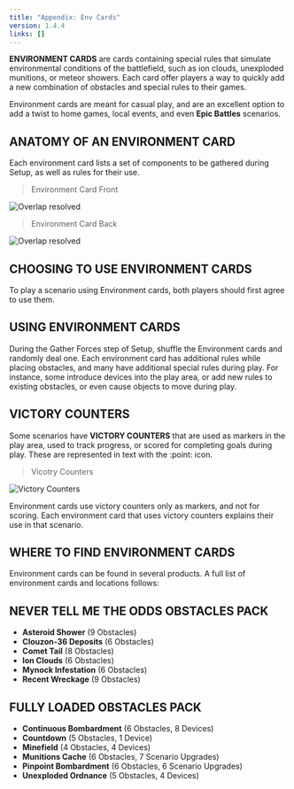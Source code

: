 ```yaml
---
title: "Appendix: Env Cards"
version: 1.4.4
links: []
---
```


**ENVIRONMENT CARDS** are cards containing special rules that simulate environmental conditions of the battlefield, such as ion clouds, unexploded munitions, or meteor showers. Each card offer players a way to quickly add a new combination of obstacles and special rules to their games. 

Environment cards are meant for casual play, and are an excellent option to add a twist to home games, local events, and even **Epic Battles** scenarios.

## ANATOMY OF AN ENVIRONMENT CARD

Each environment card lists a set of components to be gathered during Setup, as well as rules for their use.

> Environment Card Front

![Overlap resolved](ENV_CARD_FRONT.webp)


> Environment Card Back

![Overlap resolved](ENV_CARD_BACK.webp)


## CHOOSING TO USE ENVIRONMENT CARDS

To play a scenario using Environment cards, both players should first agree to use them.

## USING ENVIRONMENT CARDS

During the Gather Forces step of Setup, shuffle the Environment cards and randomly deal one. Each environment card has additional rules while placing obstacles, and many have additional special rules during play. For instance, some introduce devices into the play area, or add new rules to existing obstacles, or even cause objects to move during play.

## VICTORY COUNTERS

Some scenarios have **VICTORY COUNTERS** that are used as markers in the play area, used to track progress, or scored for completing goals during play. These are represented in text with the :point: icon.

> Vicotry Counters

![Victory Counters](Victory_Counters.webp)

Environment cards use victory counters only as markers, and not for scoring. Each environment card that uses victory counters explains their use in that scenario.

## WHERE TO FIND ENVIRONMENT CARDS

Environment cards can be found in several products. A full list of environment cards and locations follows:

## NEVER TELL ME THE ODDS OBSTACLES PACK

- **Asteroid Shower** (9 Obstacles)
- **Clouzon-36 Deposits** (6 Obstacles)
- **Comet Tail** (8 Obstacles)
- **Ion Clouds** (6 Obstacles)
- **Mynock Infestation** (6 Obstacles)
- **Recent Wreckage** (9 Obstacles)

## FULLY LOADED OBSTACLES PACK

- **Continuous Bombardment** (6 Obstacles, 8 Devices)
- **Countdown** (5 Obstacles, 1 Device)
- **Minefield** (4 Obstacles, 4 Devices)
- **Munitions Cache** (6 Obstacles, 7 Scenario Upgrades)
- **Pinpoint Bombardment** (6 Obstacles, 6 Scenario Upgrades)
- **Unexploded Ordnance** (5 Obstacles, 4 Devices)
